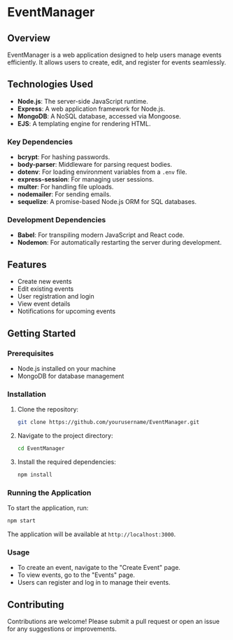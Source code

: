 # EventManager

## Overview
EventManager is a web application designed to help users manage events efficiently. It allows users to create, edit, and register for events seamlessly.

## Technologies Used
- **Node.js**: The server-side JavaScript runtime.
- **Express**: A web application framework for Node.js.
- **MongoDB**: A NoSQL database, accessed via Mongoose.
- **EJS**: A templating engine for rendering HTML.

### Key Dependencies
- **bcrypt**: For hashing passwords.
- **body-parser**: Middleware for parsing request bodies.
- **dotenv**: For loading environment variables from a `.env` file.
- **express-session**: For managing user sessions.
- **multer**: For handling file uploads.
- **nodemailer**: For sending emails.
- **sequelize**: A promise-based Node.js ORM for SQL databases.

### Development Dependencies
- **Babel**: For transpiling modern JavaScript and React code.
- **Nodemon**: For automatically restarting the server during development.


## Features
- Create new events
- Edit existing events
- User registration and login
- View event details
- Notifications for upcoming events

## Getting Started

### Prerequisites
- Node.js installed on your machine
- MongoDB for database management

### Installation
1. Clone the repository:
   ```bash
   git clone https://github.com/yourusername/EventManager.git
   ```
2. Navigate to the project directory:
   ```bash
   cd EventManager
   ```
3. Install the required dependencies:
   ```bash
   npm install
   ```

### Running the Application
To start the application, run:
```bash
npm start
```
The application will be available at `http://localhost:3000`.

### Usage
- To create an event, navigate to the "Create Event" page.
- To view events, go to the "Events" page.
- Users can register and log in to manage their events.

## Contributing
Contributions are welcome! Please submit a pull request or open an issue for any suggestions or improvements.
